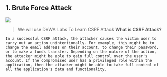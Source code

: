 ## 1. Brute Force Attack

![](https://portswigger.net/web-security/images/cross-site%20request%20forgery.svg)
>We will use DVWA Labs To Learn CSRF Attack
**What is CSRF Attack?**
```
In a successful CSRF attack, the attacker causes the victim user to carry out an action unintentionally. For example, this might be to change the email address on their account, to change their password, or to make a funds transfer. Depending on the nature of the action, the attacker might be able to gain full control over the user's account. If the compromised user has a privileged role within the application, then the attacker might be able to take full control of all the application's data and functionality. 
```
